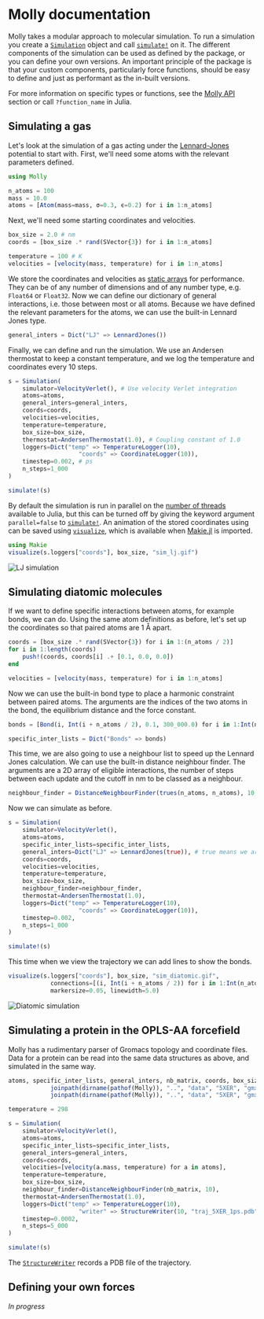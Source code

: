 # Molly documentation

Molly takes a modular approach to molecular simulation.
To run a simulation you create a [`Simulation`](@ref) object and call [`simulate!`](@ref) on it.
The different components of the simulation can be used as defined by the package, or you can define your own versions.
An important principle of the package is that your custom components, particularly force functions, should be easy to define and just as performant as the in-built versions.

For more information on specific types or functions, see the [Molly API](@ref) section or call `?function_name` in Julia.

## Simulating a gas

Let's look at the simulation of a gas acting under the [Lennard-Jones](https://en.wikipedia.org/wiki/Lennard-Jones_potential) potential to start with.
First, we'll need some atoms with the relevant parameters defined.
```julia
using Molly

n_atoms = 100
mass = 10.0
atoms = [Atom(mass=mass, σ=0.3, ϵ=0.2) for i in 1:n_atoms]
```
Next, we'll need some starting coordinates and velocities.
```julia
box_size = 2.0 # nm
coords = [box_size .* rand(SVector{3}) for i in 1:n_atoms]

temperature = 100 # K
velocities = [velocity(mass, temperature) for i in 1:n_atoms]
```
We store the coordinates and velocities as [static arrays](https://github.com/JuliaArrays/StaticArrays.jl) for performance.
They can be of any number of dimensions and of any number type, e.g. `Float64` or `Float32`.
Now we can define our dictionary of general interactions, i.e. those between most or all atoms.
Because we have defined the relevant parameters for the atoms, we can use the built-in Lennard Jones type.
```julia
general_inters = Dict("LJ" => LennardJones())
```
Finally, we can define and run the simulation.
We use an Andersen thermostat to keep a constant temperature, and we log the temperature and coordinates every 10 steps.
```julia
s = Simulation(
    simulator=VelocityVerlet(), # Use velocity Verlet integration
    atoms=atoms,
    general_inters=general_inters,
    coords=coords,
    velocities=velocities,
    temperature=temperature,
    box_size=box_size,
    thermostat=AndersenThermostat(1.0), # Coupling constant of 1.0
    loggers=Dict("temp" => TemperatureLogger(10),
                    "coords" => CoordinateLogger(10)),
    timestep=0.002, # ps
    n_steps=1_000
)

simulate!(s)
```
By default the simulation is run in parallel on the [number of threads](https://docs.julialang.org/en/v1/manual/parallel-computing/#man-multithreading-1) available to Julia, but this can be turned off by giving the keyword argument `parallel=false` to [`simulate!`](@ref).
An animation of the stored coordinates using can be saved using [`visualize`](@ref), which is available when [Makie.jl](https://github.com/JuliaPlots/Makie.jl) is imported.
```julia
using Makie
visualize(s.loggers["coords"], box_size, "sim_lj.gif")
```
![LJ simulation](images/sim_lj.gif)

## Simulating diatomic molecules

If we want to define specific interactions between atoms, for example bonds, we can do.
Using the same atom definitions as before, let's set up the coordinates so that paired atoms are 1 Å apart.
```julia
coords = [box_size .* rand(SVector{3}) for i in 1:(n_atoms / 2)]
for i in 1:length(coords)
    push!(coords, coords[i] .+ [0.1, 0.0, 0.0])
end

velocities = [velocity(mass, temperature) for i in 1:n_atoms]
```
Now we can use the built-in bond type to place a harmonic constraint between paired atoms.
The arguments are the indices of the two atoms in the bond, the equilibrium distance and the force constant.
```julia
bonds = [Bond(i, Int(i + n_atoms / 2), 0.1, 300_000.0) for i in 1:Int(n_atoms / 2)]

specific_inter_lists = Dict("Bonds" => bonds)
```
This time, we are also going to use a neighbour list to speed up the Lennard Jones calculation.
We can use the built-in distance neighbour finder.
The arguments are a 2D array of eligible interactions, the number of steps between each update and the cutoff in nm to be classed as a neighbour.
```julia
neighbour_finder = DistanceNeighbourFinder(trues(n_atoms, n_atoms), 10, 1.2)
```
Now we can simulate as before.
```julia
s = Simulation(
    simulator=VelocityVerlet(),
    atoms=atoms,
    specific_inter_lists=specific_inter_lists,
    general_inters=Dict("LJ" => LennardJones(true)), # true means we are using the neighbour list for this interaction
    coords=coords,
    velocities=velocities,
    temperature=temperature,
    box_size=box_size,
    neighbour_finder=neighbour_finder,
    thermostat=AndersenThermostat(1.0),
    loggers=Dict("temp" => TemperatureLogger(10),
                    "coords" => CoordinateLogger(10)),
    timestep=0.002,
    n_steps=1_000
)

simulate!(s)
```
This time when we view the trajectory we can add lines to show the bonds.
```julia
visualize(s.loggers["coords"], box_size, "sim_diatomic.gif",
            connections=[(i, Int(i + n_atoms / 2)) for i in 1:Int(n_atoms / 2)],
            markersize=0.05, linewidth=5.0)
```
![Diatomic simulation](images/sim_diatomic.gif)

## Simulating a protein in the OPLS-AA forcefield

Molly has a rudimentary parser of Gromacs topology and coordinate files.
Data for a protein can be read into the same data structures as above, and simulated in the same way.
```julia
atoms, specific_inter_lists, general_inters, nb_matrix, coords, box_size = readinputs(
            joinpath(dirname(pathof(Molly)), "..", "data", "5XER", "gmx_top_ff.top"),
            joinpath(dirname(pathof(Molly)), "..", "data", "5XER", "gmx_coords.gro"))

temperature = 298

s = Simulation(
    simulator=VelocityVerlet(),
    atoms=atoms,
    specific_inter_lists=specific_inter_lists,
    general_inters=general_inters,
    coords=coords,
    velocities=[velocity(a.mass, temperature) for a in atoms],
    temperature=temperature,
    box_size=box_size,
    neighbour_finder=DistanceNeighbourFinder(nb_matrix, 10),
    thermostat=AndersenThermostat(1.0),
    loggers=Dict("temp" => TemperatureLogger(10),
                    "writer" => StructureWriter(10, "traj_5XER_1ps.pdb")),
    timestep=0.0002,
    n_steps=5_000
)

simulate!(s)
```
The [`StructureWriter`](@ref) records a PDB file of the trajectory.

## Defining your own forces

*In progress*
